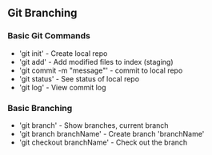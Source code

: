 ## Git Branching

### Basic Git Commands
* 'git init' - Create local repo
* 'git add' - Add modified files to index (staging)
* 'git commit -m "message"' - commit to local repo
* 'git status' - See status of local repo
* 'git log' - View commit log

### Basic Branching
* 'git branch' - Show branches, current branch
* 'git branch branchName' - Create branch 'branchName'
* 'git checkout branchName' - Check out the branch
